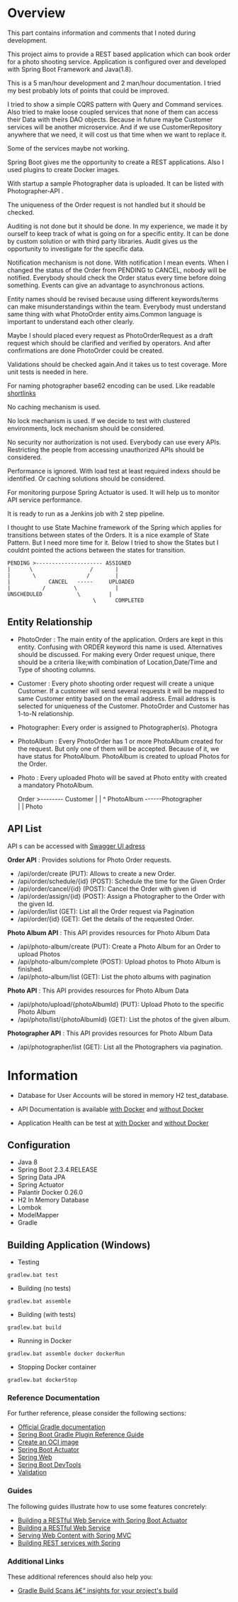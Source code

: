 # Overview

This part contains information and comments that I noted during development.

This project aims to provide a REST based application which can book order for a photo shooting service. 
Application is configured over and developed with Spring Boot Framework and Java(1.8).

This is a 5 man/hour development and 2 man/hour documentation. I tried my best probably lots of points that could be improved.

I tried to show a simple CQRS pattern with Query and Command services. Also tried to make loose coupled services that none of them can access their Data with theirs DAO objects. Because in future maybe Customer services will be another microservice. And if we use CustomerRepository anywhere that we need, it will 
cost us that time when we want to replace it. 

Some of the services maybe not working.

Spring Boot gives me the opportunity to create a REST applications. Also I used plugins to create Docker images.

With startup a sample Photographer data is uploaded. It can be listed with Photographer-API .

The uniqueness of the Order request is not handled but it should be checked.

Auditing is not done but it should be done. In my experience, we made it by ourself to keep track of what is going on for a specific entity. It can be done by custom solution or with third party libraries. Audit gives us the opportunity to investigate for the specific data.

Notification mechanism is not done. With notification I mean events. When I changed the status of the Order from PENDING to CANCEL, nobody will be notified.
Everybody should check the Order status every time before doing something. Events can give an advantage to asynchronous actions.

Entity names should be revised because using different keywords/terms can make misunderstandings within the team. Everybody must understand same thing with what PhotoOrder entity aims.Common language is important to understand each other clearly.

Maybe I should placed every request as PhotoOrderRequest as a draft request which should be clarified and verified by operators. 
And after confirmations are done PhotoOrder could be created.

Validations should be checked again.And it takes us to test coverage. More unit tests is needed in here. 

For naming photographer base62 encoding can be used. Like readable [shortlinks](https://stackoverflow.com/questions/9543715/generating-human-readable-usable-short-but-unique-ids)

No caching mechanism is used.

No lock mechanism is used. If we decide to test with clustered environments, lock mechanism should be considered.

No security nor authorization is not used. Everybody can use every APIs. Restricting the people from accessing unauthorized APIs should be considered.

Performance is ignored. With load test at least required indexs should be identified. Or caching solutions should be considered.	

For monitoring purpose Spring Actuator is used. It will help us to monitor API service performance. 

It is ready to run as a Jenkins job with 2 step pipeline.

I thought to use State Machine framework of the Spring which applies for transitions between states of the Orders. It is a nice example of State Pattern. But I need more time for it. Below I tried to show the States but I couldnt pointed the actions between the states for transition.

	PENDING >--------------------- ASSIGNED
	|      \                  /       |
	|       \                /        |
	|		     CANCEL   -----     UPLOADED
	|          /         \            |
	UNSCHEDULED           \	        |
						       \      COMPLETED

## Entity Relationship

* PhotoOrder : The main entity of the application. Orders are kept in this entity. 
Confusing with ORDER keyword this name is used. Alternatives should be discussed.
For making every Order request unique, there should be a criteria like;with combination of Location,Date/Time and Type of shooting columns. 

* Customer : Every photo shooting order request will create a unique Customer. If a customer
will send several requests it will be mapped to same Customer entity based on the email address.
Email address is selected for uniqueness of the Customer. PhotoOrder and Customer has 1-to-N relationship.

* Photographer: Every order is assigned to Photographer(s). Photogra

* PhotoAlbum : Every PhotoOrder has 1 or more PhotoAlbum created for the request. 
But only one of them will be accepted. Because of it, we have status for PhotoAlbum.
PhotoAlbum is created to upload Photos for the Order.

* Photo : Every uploaded Photo will be saved at Photo entity with created a mandatory PhotoAlbum.

	Order >-------- Customer
	  |
	  |
	  ^
	PhotoAlbum ------Photographer  
	  |
	  |
	 Photo

## API List

API s can be accessed with [Swagger UI adress](/swagger-ui/index.html) 

**Order API** : Provides solutions for Photo Order requests.
 * /api/order/create (PUT): Allows to create a new Order.
 * /api/order/schedule/{id} (POST): Schedule the time for the Given Order
 * /api/order/cancel/{id} (POST): Cancel the Order with given id
 * /api/order/assign/{id} (POST): Assign a Photographer to the Order with the given Id.
 * /api/order/list (GET): List all the Order request via Pagination
 * /api/order/{id} (GET): Get the details of the requested Order.

**Photo Album API** : This API provides resources for Photo Album Data
 * /api/photo-album/create (PUT): Create a Photo Album for an Order to upload Photos
 * /api/photo-album/complete (POST): Upload photos to Photo Album is finished.
 * ​/api​/photo-album​/list (GET): List the photo albums with pagination

**Photo API** : This API provides resources for Photo Album Data
 * /api/photo/upload/{photoAlbumId} (PUT): Upload Photo to the specific Photo Album
 * /api/photo/list/{photoAlbumId} (GET): List the photos of the given album.

**Photographer API** : This API provides resources for Photo Album Data
 * /api/photographer/list (GET): List all the Photographers via pagination.


# Information

* Database for User Accounts will be stored in memory H2 test_database.

* API Documentation is available [with Docker](http://localhost:8080/swagger-ui/index.html) and [without Docker](http://localhost:8081/swagger-ui/index.html) 

* Application Health can be test at [with Docker](http://localhost:8080/actuator/health) and [without Docker](http://localhost:8081/actuator/health) 


## Configuration
* Java 8
* Spring Boot 2.3.4.RELEASE
* Spring Data JPA
* Spring Actuator
* Palantir Docker 0.26.0
* H2 In Memory Database
* Lombok 
* ModelMapper
* Gradle 

## Building Application (Windows)

* Testing

`gradlew.bat test`

* Building (no tests)

`gradlew.bat assemble`

* Building (with tests)

`gradlew.bat build`

* Running in Docker

`gradlew.bat assemble docker dockerRun`

* Stopping Docker container

`gradlew.bat dockerStop`





### Reference Documentation
For further reference, please consider the following sections:

* [Official Gradle documentation](https://docs.gradle.org)
* [Spring Boot Gradle Plugin Reference Guide](https://docs.spring.io/spring-boot/docs/2.4.5/gradle-plugin/reference/html/)
* [Create an OCI image](https://docs.spring.io/spring-boot/docs/2.4.5/gradle-plugin/reference/html/#build-image)
* [Spring Boot Actuator](https://docs.spring.io/spring-boot/docs/2.4.5/reference/htmlsingle/#production-ready)
* [Spring Web](https://docs.spring.io/spring-boot/docs/2.4.5/reference/htmlsingle/#boot-features-developing-web-applications)
* [Spring Boot DevTools](https://docs.spring.io/spring-boot/docs/2.4.5/reference/htmlsingle/#using-boot-devtools)
* [Validation](https://docs.spring.io/spring-boot/docs/2.4.5/reference/htmlsingle/#boot-features-validation)

### Guides
The following guides illustrate how to use some features concretely:

* [Building a RESTful Web Service with Spring Boot Actuator](https://spring.io/guides/gs/actuator-service/)
* [Building a RESTful Web Service](https://spring.io/guides/gs/rest-service/)
* [Serving Web Content with Spring MVC](https://spring.io/guides/gs/serving-web-content/)
* [Building REST services with Spring](https://spring.io/guides/tutorials/bookmarks/)

### Additional Links
These additional references should also help you:

* [Gradle Build Scans â€“ insights for your project's build](https://scans.gradle.com#gradle)


